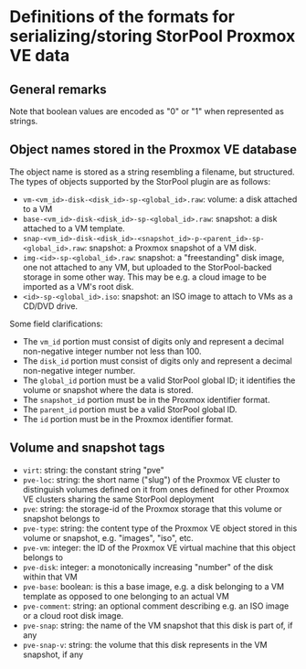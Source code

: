 <!--
SPDX-FileCopyrightText: StorPool <support@storpool.com>
SPDX-License-Identifier: BSD-2-Clause
-->

# Definitions of the formats for serializing/storing StorPool Proxmox VE data

## General remarks

Note that boolean values are encoded as "0" or "1" when represented as strings.

## Object names stored in the Proxmox VE database

The object name is stored as a string resembling a filename, but structured.
The types of objects supported by the StorPool plugin are as follows:

- `vm-<vm_id>-disk-<disk_id>-sp-<global_id>.raw`: volume: a disk attached to a VM
- `base-<vm_id>-disk-<disk_id>-sp-<global_id>.raw`: snapshot: a disk attached to a VM template.
- `snap-<vm_id>-disk-<disk_id>-<snapshot_id>-p-<parent_id>-sp-<global_id>.raw`: snapshot: a Proxmox
  snapshot of a VM disk.
- `img-<id>-sp-<global_id>.raw`: snapshot: a "freestanding" disk image, one not
  attached to any VM, but uploaded to the StorPool-backed storage in some other way.
  This may be e.g. a cloud image to be imported as a VM's root disk.
- `<id>-sp-<global_id>.iso`: snapshot: an ISO image to attach to VMs as a CD/DVD drive.

Some field clarifications:

- The `vm_id` portion must consist of digits only and represent a decimal non-negative
  integer number not less than 100.
- The `disk_id` portion must consist of digits only and represent a decimal non-negative
  integer number.
- The `global_id` portion must be a valid StorPool global ID; it identifies
  the volume or snapshot where the data is stored.
- The `snapshot_id` portion must be in the Proxmox identifier format.
- The `parent_id` portion must be a valid StorPool global ID.
- The `id` portion must be in the Proxmox identifier format.

## Volume and snapshot tags

- `virt`: string: the constant string "pve"
- `pve-loc`: string: the short name ("slug") of the Proxmox VE cluster to distinguish
   volumes defined on it from ones defined for other Proxmox VE clusters sharing the same
   StorPool deployment
- `pve`: string: the storage-id of the Proxmox storage that this volume or snapshot
  belongs to
- `pve-type`: string: the content type of the Proxmox VE object stored in this volume or
  snapshot, e.g. "images", "iso", etc.
- `pve-vm`: integer: the ID of the Proxmox VE virtual machine that this object belongs to
- `pve-disk`: integer: a monotonically increasing "number" of the disk within that VM
- `pve-base`: boolean: is this a base image, e.g. a disk belonging to a VM template as
  opposed to one belonging to an actual VM
- `pve-comment`: string: an optional comment describing e.g. an ISO image or a cloud
  root disk image.
- `pve-snap`: string: the name of the VM snapshot that this disk is part of, if any
- `pve-snap-v`: string: the volume that this disk represents in the VM snapshot, if any
